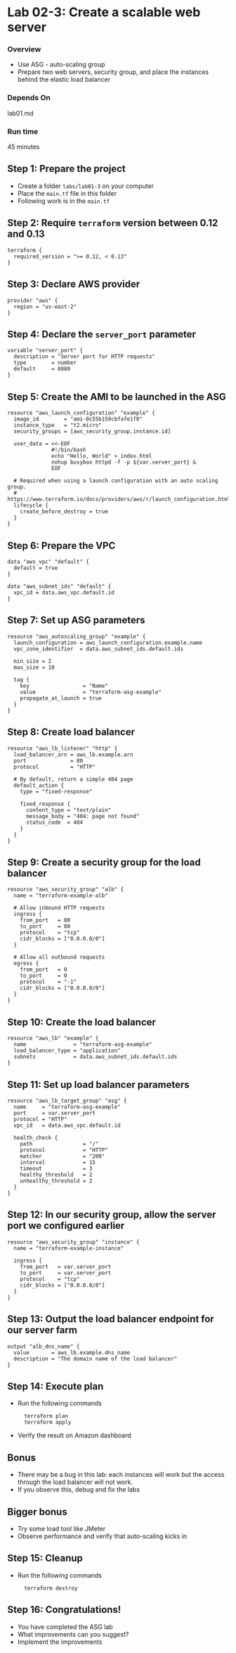 # Lab 02-3: Create a scalable web server

### Overview
* Use ASG - auto-scaling group
* Prepare two web servers, security group, and place the instances behind the elastic load balancer

### Depends On
lab01.md

### Run time
45 minutes

## Step 1: Prepare the project

* Create a folder `labs/lab01-3` on your computer
* Place the `main.tf` file in this folder
* Following work is in the `main.tf`


## Step 2: Require `terraform` version between 0.12 and 0.13


    terraform {
      required_version = ">= 0.12, < 0.13"
    }
    
## Step 3: Declare AWS provider    

    provider "aws" {
      region = "us-east-2"
    }

## Step 4: Declare the `server_port` parameter

    variable "server_port" {
      description = "Server port for HTTP requests"
      type        = number
      default     = 8080
    }


## Step 5: Create the AMI to be launched in the ASG

    resource "aws_launch_configuration" "example" {
      image_id        = "ami-0c55b159cbfafe1f0"
      instance_type   = "t2.micro"
      security_groups = [aws_security_group.instance.id]
    
      user_data = <<-EOF
                  #!/bin/bash
                  echo "Hello, World" > index.html
                  nohup busybox httpd -f -p ${var.server_port} &
                  EOF
    
      # Required when using a launch configuration with an auto scaling group.
      # https://www.terraform.io/docs/providers/aws/r/launch_configuration.html
      lifecycle {
        create_before_destroy = true
      }
    }


## Step 6: Prepare the VPC

    data "aws_vpc" "default" {
      default = true
    }

    data "aws_subnet_ids" "default" {
      vpc_id = data.aws_vpc.default.id
    }

## Step 7: Set up ASG parameters

    resource "aws_autoscaling_group" "example" {
      launch_configuration = aws_launch_configuration.example.name
      vpc_zone_identifier  = data.aws_subnet_ids.default.ids
    
      min_size = 2
      max_size = 10
    
      tag {
        key                 = "Name"
        value               = "terraform-asg-example"
        propagate_at_launch = true
      }
    }

## Step 8: Create load balancer

    resource "aws_lb_listener" "http" {
      load_balancer_arn = aws_lb.example.arn
      port              = 80
      protocol          = "HTTP"
    
      # By default, return a simple 404 page
      default_action {
        type = "fixed-response"
    
        fixed_response {
          content_type = "text/plain"
          message_body = "404: page not found"
          status_code  = 404
        }
      }
    }

## Step 9: Create a security group for the load balancer

    resource "aws_security_group" "alb" {
      name = "terraform-example-alb"
    
      # Allow inbound HTTP requests
      ingress {
        from_port   = 80
        to_port     = 80
        protocol    = "tcp"
        cidr_blocks = ["0.0.0.0/0"]
      }

      # Allow all outbound requests
      egress {
        from_port   = 0
        to_port     = 0
        protocol    = "-1"
        cidr_blocks = ["0.0.0.0/0"]
      }
    }


## Step 10: Create the load balancer

    resource "aws_lb" "example" {
      name               = "terraform-asg-example"
      load_balancer_type = "application"
      subnets            = data.aws_subnet_ids.default.ids
    }


## Step 11: Set up load balancer parameters

    resource "aws_lb_target_group" "asg" {
      name     = "terraform-asg-example"
      port     = var.server_port
      protocol = "HTTP"
      vpc_id   = data.aws_vpc.default.id
    
      health_check {
        path                = "/"
        protocol            = "HTTP"
        matcher             = "200"
        interval            = 15
        timeout             = 3
        healthy_threshold   = 2
        unhealthy_threshold = 2
      }
    }

## Step 12: In our security group, allow the server port we configured earlier

    resource "aws_security_group" "instance" {
      name = "terraform-example-instance"
    
      ingress {
        from_port   = var.server_port
        to_port     = var.server_port
        protocol    = "tcp"
        cidr_blocks = ["0.0.0.0/0"]
      }
    }


## Step 13: Output the load balancer endpoint for our server farm

    output "alb_dns_name" {
      value       = aws_lb.example.dns_name
      description = "The domain name of the load balancer"
    }
    
## Step 14: Execute plan
* Run the following commands
    
        terraform plan
        terraform apply    
      
* Verify the result on Amazon dashboard
        
## Bonus

* There may be a bug in this lab: each instances will work but the access through the load balancer will not work.
* If you observe this, debug and fix the labs

## Bigger bonus

* Try some load tool like JMeter
* Observe performance and verify that auto-scaling kicks in
        
## Step 15: Cleanup
* Run the following commands

        terraform destroy    
        
## Step 16: Congratulations!

* You have completed the ASG lab
* What improvements can you suggest?
* Implement the improvements            
